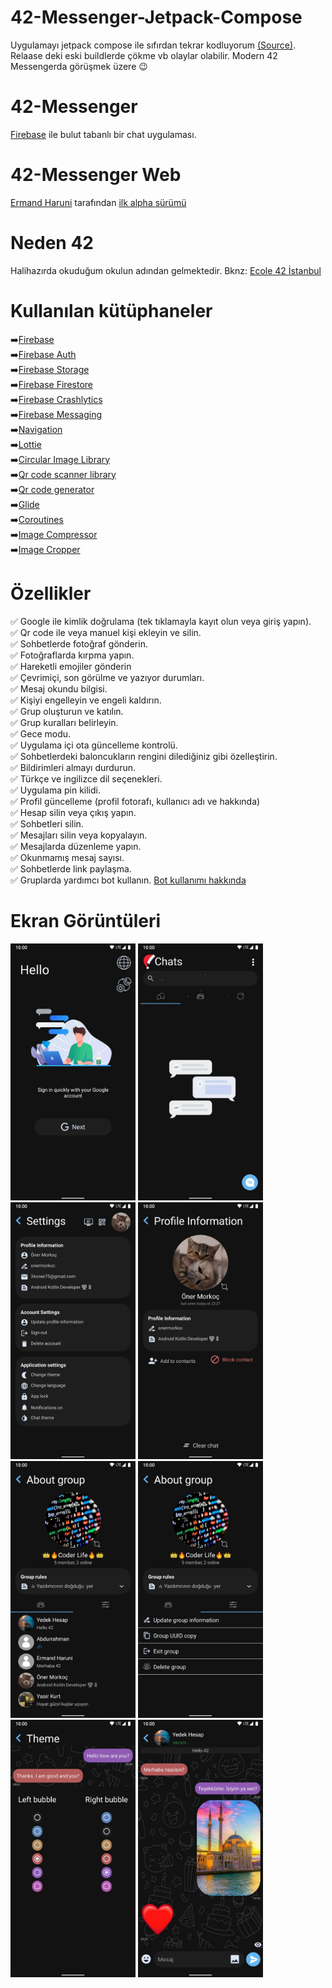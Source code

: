 # 42-Messenger-Jetpack-Compose
Uygulamayı jetpack compose ile sıfırdan tekrar kodluyorum [(Source)](https://github.com/onermorkoc/42-Messenger/tree/main/src). Relaase deki eski buildlerde çökme vb olaylar olabilir. Modern 42 Messengerda görüşmek üzere 😉

# 42-Messenger
[Firebase](https://firebase.google.com/) ile bulut tabanlı bir chat uygulaması.

# 42-Messenger Web
[Ermand Haruni]() tarafından [ilk alpha sürümü](https://ermandh.github.io/42MessengerWeb)

# Neden 42
Halihazırda okuduğum okulun adından gelmektedir. Bknz: [Ecole 42 İstanbul](https://www.42istanbul.com.tr/#:~:text=2013%20y%C4%B1l%C4%B1nda%20Paris'de%20kurulan,derece%20veya%20kodlama%20deneyimi%20gerekmiyor.)

# Kullanılan kütüphaneler

➡️[Firebase](https://firebase.google.com/)<br/>
➡️[Firebase Auth](https://firebase.google.com/docs/auth?authuser=0&hl=en)<br/>
➡️[Firebase Storage](https://firebase.google.com/docs/storage?hl=en&authuser=0)<br/>
➡️[Firebase Firestore](https://firebase.google.com/docs/firestore?authuser=0&hl=en)<br/>
➡️[Firebase Crashlytics](https://firebase.google.com/docs/crashlytics)<br/>
➡️[Firebase Messaging](https://firebase.google.com/docs/cloud-messaging)<br/>
➡️[Navigation](https://developer.android.com/jetpack/androidx/releases/navigation)<br/>
➡️[Lottie](https://github.com/airbnb/lottie-android)<br/>
➡️[Circular Image Library](https://github.com/hdodenhof/CircleImageView)<br/>
➡️[Qr code scanner library](https://github.com/yuriy-budiyev/code-scanner)<br/>
➡️[Qr code generator](https://github.com/zxing/zxing)<br/>
➡️[Glide](https://github.com/bumptech/glide)<br/>
➡️[Coroutines](https://developer.android.com/kotlin/coroutines?gclid=Cj0KCQjworiXBhDJARIsAMuzAuyirwQkmqEXTkXUwRulIlNZGXIDtMGOmVfeNpM-sCcRtWLifySci58aAqVkEALw_wcB&gclsrc=aw.ds)<br/>
➡️[Image Compressor](https://github.com/Shouheng88/Compressor)<br/>
➡️[Image Cropper](https://github.com/CanHub/Android-Image-Cropper)<br/>

# Özellikler
✅ Google ile kimlik doğrulama (tek tıklamayla kayıt olun veya giriş yapın).<br/>
✅ Qr code ile veya manuel kişi ekleyin ve silin.<br/>
✅ Sohbetlerde fotoğraf gönderin.<br/>
✅ Fotoğraflarda kırpma yapın.<br/>
✅ Hareketli emojiler gönderin<br/>
✅ Çevrimiçi, son görülme ve yazıyor durumları.<br/>
✅ Mesaj okundu bilgisi.<br/>
✅ Kişiyi engelleyin ve engeli kaldırın.<br/>
✅ Grup oluşturun ve katılın.<br/>
✅ Grup kuralları belirleyin.<br/>
✅ Gece modu.<br/>
✅ Uygulama içi ota güncelleme kontrolü.<br/>
✅ Sohbetlerdeki baloncukların rengini dilediğiniz gibi özelleştirin.<br/>
✅ Bildirimleri almayı durdurun.</br>
✅ Türkçe ve ingilizce dil seçenekleri.<br/>
✅ Uygulama pin kilidi.<br/>
✅ Profil güncelleme (profil fotorafı, kullanıcı adı ve hakkında)<br/>
✅ Hesap silin veya çıkış yapın.<br/>
✅ Sohbetleri silin.<br/>
✅ Mesajları silin veya kopyalayın.<br/>
✅ Mesajlarda düzenleme yapın.<br/>
✅ Okunmamış mesaj sayısı.<br/>
✅ Sohbetlerde link paylaşma.<br/>
✅ Gruplarda yardımcı bot kullanın. [Bot kullanımı hakkında](https://github.com/onermorkoc/42-Messenger-Emoji/tree/main/Bot-Klavuz)</br>

# Ekran Görüntüleri
<img src="https://github.com/onermorkoc/42-Messenger/blob/main/images/ScreenShot_1.jpg" width="200"> <img src="https://github.com/onermorkoc/42-Messenger/blob/main/images/ScreenShot_2.jpg" width="200"> <img src="https://github.com/onermorkoc/42-Messenger/blob/main/images/ScreenShot_3.jpg" width="200"> <img src="https://github.com/onermorkoc/42-Messenger/blob/main/images/ScreenShot_4.jpg" width="200"> <img src="https://github.com/onermorkoc/42-Messenger/blob/main/images/ScreenShot_5.jpg" width="200"> <img src="https://github.com/onermorkoc/42-Messenger/blob/main/images/ScreenShot_6.jpg" width="200"> <img src="https://github.com/onermorkoc/42-Messenger/blob/main/images/ScreenShot_7.jpg"  width="200"> <img src="https://github.com/onermorkoc/42-Messenger/blob/main/images/ScreenShot_8.jpg"  width="200">
